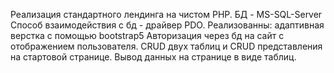 Реализация стандартного лендинга на чистом PHP.
БД - MS-SQL-Server
Способ взаимодействия с бд - драйвер PDO.
Реализованны: адаптивнaя верстка с помощью bootstrap5
Авторизация через бд на сайт с отображением пользователя.
CRUD двух таблиц и CRUD представления на стартовой странице.
Вывод данных на странице в виде таблиц.



